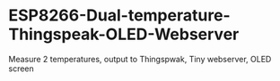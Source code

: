 # ESP8266-Dual-temperature-Thingspeak-OLED-Webserver
Measure 2 temperatures, output to Thingspwak, Tiny webserver, OLED screen
